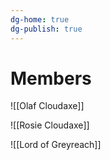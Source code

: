 ```yaml
---
dg-home: true
dg-publish: true
---
```

# Members
![[Olaf Cloudaxe]]

![[Rosie Cloudaxe]]

![[Lord of Greyreach]]
